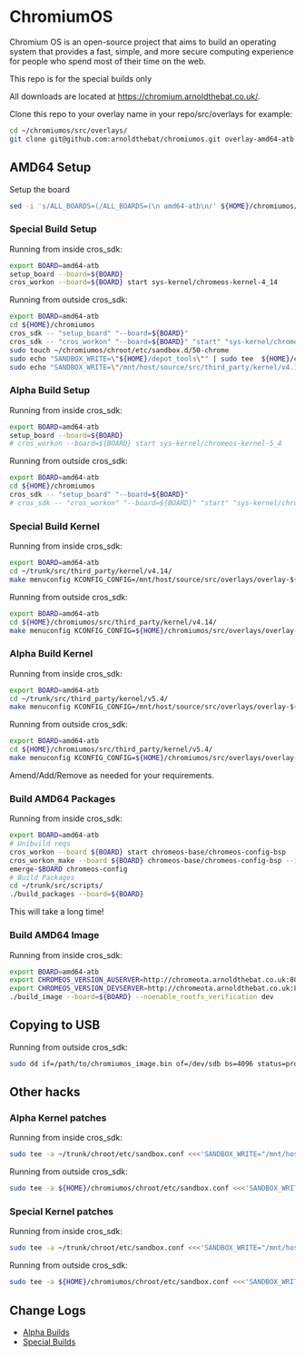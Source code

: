 <!-- cSpell:ignore brcm, realtek, setup, chromiumos, eclass, cros, workon, chromeos, auserver, devserver, noenable, rootfs, updatable, backlight, arnoldthebat, menuconfig, kconfig, kconfigs -->

# ChromiumOS

Chromium OS is an open-source project that aims to build an operating system that provides a fast, simple, and more secure computing experience for people who spend most of their time on the web.

This repo is for the special builds only

All downloads are located at <https://chromium.arnoldthebat.co.uk/>.

Clone this repo to your overlay name in your repo/src/overlays for example:

```bash
cd ~/chromiumos/src/overlays/
git clone git@github.com:arnoldthebat/chromiumos.git overlay-amd64-atb
```

## AMD64 Setup

Setup the board

```bash
sed -i 's/ALL_BOARDS=(/ALL_BOARDS=(\n amd64-atb\n/' ${HOME}/chromiumos/src/third_party/chromiumos-overlay/eclass/cros-board.eclass
```

### Special Build Setup

Running from inside cros_sdk:

```bash
export BOARD=amd64-atb
setup_board --board=${BOARD}
cros_workon --board=${BOARD} start sys-kernel/chromeos-kernel-4_14
```

Running from outside cros_sdk:

```bash
export BOARD=amd64-atb
cd ${HOME}/chromiumos
cros_sdk -- "setup_board" "--board=${BOARD}"
cros_sdk -- "cros_workon" "--board=${BOARD}" "start" "sys-kernel/chromeos-kernel-4_14"
sudo touch ~/chromiumos/chroot/etc/sandbox.d/50-chrome
sudo echo "SANDBOX_WRITE=\"${HOME}/depot_tools\"" | sudo tee  ${HOME}/chromiumos/chroot/etc/sandbox.d/50-chrome
sudo echo "SANDBOX_WRITE=\"/mnt/host/source/src/third_party/kernel/v4.14\"" | sudo tee -a ${HOME}/chromiumos/chroot/etc/sandbox.d/50-chrome
```

### Alpha Build Setup

Running from inside cros_sdk:

```bash
export BOARD=amd64-atb
setup_board --board=${BOARD}
# cros_workon --board=${BOARD} start sys-kernel/chromeos-kernel-5_4
```

Running from outside cros_sdk:

```bash
export BOARD=amd64-atb
cd ${HOME}/chromiumos
cros_sdk -- "setup_board" "--board=${BOARD}"
# cros_sdk -- "cros_workon" "--board=${BOARD}" "start" "sys-kernel/chromeos-kernel-5_4"
```

### Special Build Kernel

Running from inside cros_sdk:

```bash
export BOARD=amd64-atb
cd ~/trunk/src/third_party/kernel/v4.14/
make menuconfig KCONFIG_CONFIG=/mnt/host/source/src/overlays/overlay-${BOARD}/kconfigs/.config
```

Running from outside cros_sdk:

```bash
export BOARD=amd64-atb
cd ${HOME}/chromiumos/src/third_party/kernel/v4.14/
make menuconfig KCONFIG_CONFIG=${HOME}/chromiumos/src/overlays/overlay-${BOARD}/kconfigs/.config
```

### Alpha Build Kernel

Running from inside cros_sdk:

```bash
export BOARD=amd64-atb
cd ~/trunk/src/third_party/kernel/v5.4/
make menuconfig KCONFIG_CONFIG=/mnt/host/source/src/overlays/overlay-${BOARD}/kconfigs/.config
```

Running from outside cros_sdk:

```bash
export BOARD=amd64-atb
cd ${HOME}/chromiumos/src/third_party/kernel/v5.4/
make menuconfig KCONFIG_CONFIG=${HOME}/chromiumos/src/overlays/overlay-${BOARD}/kconfigs/.config
```

Amend/Add/Remove as needed for your requirements.

### Build AMD64 Packages

Running from inside cros_sdk:

```bash
export BOARD=amd64-atb
# Unibuild reqs
cros_workon --board ${BOARD} start chromeos-base/chromeos-config-bsp
cros_workon_make --board ${BOARD} chromeos-base/chromeos-config-bsp --install
emerge-$BOARD chromeos-config
# Build Packages
cd ~/trunk/src/scripts/
./build_packages --board=${BOARD}
```

This will take a long time!

### Build AMD64 Image

Running from inside cros_sdk:

```bash
export BOARD=amd64-atb
export CHROMEOS_VERSION_AUSERVER=http://chromeota.arnoldthebat.co.uk:8080/update
export CHROMEOS_VERSION_DEVSERVER=http://chromeota.arnoldthebat.co.uk:8080
./build_image --board=${BOARD} --noenable_rootfs_verification dev
```

## Copying to USB

Running from outside cros_sdk:

```bash
sudo dd if=/path/to/chromiumos_image.bin of=/dev/sdb bs=4096 status=progress && sync
```

## Other hacks

### Alpha Kernel patches

Running from inside cros_sdk:

```bash
sudo tee -a ~/trunk/chroot/etc/sandbox.conf <<<'SANDBOX_WRITE="/mnt/host/source/src/third_party/kernel/v5.4/"'
```

Running from outside cros_sdk:

```bash
sudo tee -a ${HOME}/chromiumos/chroot/etc/sandbox.conf <<<'SANDBOX_WRITE="/mnt/host/source/src/third_party/kernel/v5.4/"'
```

### Special Kernel patches

Running from inside cros_sdk:

```bash
sudo tee -a ~/trunk/chroot/etc/sandbox.conf <<<'SANDBOX_WRITE="/mnt/host/source/src/third_party/kernel/v4.14/"'
```

Running from outside cros_sdk:

```bash
sudo tee -a ${HOME}/chromiumos/chroot/etc/sandbox.conf <<<'SANDBOX_WRITE="/mnt/host/source/src/third_party/kernel/v4.14/"'
```

## Change Logs

* [Alpha Builds](./CHANGELOG-ALPHA.md)
* [Special Builds](./CHANGELOG-SPECIAL.md)
